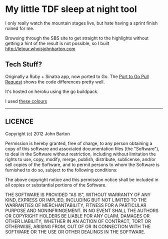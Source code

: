 # My little TDF sleep at night tool

I only really watch the mountain stages live, but hate having a sprint finish ruined for me.

Browsing through the SBS site to get straight to the highlights without getting a hint of the result is not possible, so I built http://letour.whoisjohnbarton.com

## Tech Stuff?

Originally a Ruby + Sinatra app, now ported to Go. The [Port to Go Pull Request](https://github.com/joho/letour/pull/1) shows the code differences pretty well.

It's hosted on heroku using the go buildpack.

I used [these colours](http://www.colorcombos.com/colors/FFCC00)

---

## LICENCE

Copyright (c) 2012 John Barton

Permission is hereby granted, free of charge, to any person obtaining a copy of this software and associated documentation files (the "Software"), to deal in the Software without restriction, including without limitation the rights to use, copy, modify, merge, publish, distribute, sublicense, and/or sell copies of the Software, and to permit persons to whom the Software is furnished to do so, subject to the following conditions:

The above copyright notice and this permission notice shall be included in all copies or substantial portions of the Software.

THE SOFTWARE IS PROVIDED "AS IS", WITHOUT WARRANTY OF ANY KIND, EXPRESS OR IMPLIED, INCLUDING BUT NOT LIMITED TO THE WARRANTIES OF MERCHANTABILITY, FITNESS FOR A PARTICULAR PURPOSE AND NONINFRINGEMENT. IN NO EVENT SHALL THE AUTHORS OR COPYRIGHT HOLDERS BE LIABLE FOR ANY CLAIM, DAMAGES OR OTHER LIABILITY, WHETHER IN AN ACTION OF CONTRACT, TORT OR OTHERWISE, ARISING FROM, OUT OF OR IN CONNECTION WITH THE SOFTWARE OR THE USE OR OTHER DEALINGS IN THE SOFTWARE.

